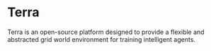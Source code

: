 # Terra
Terra is an open-source platform designed to provide a flexible and abstracted grid world environment for training intelligent agents.
